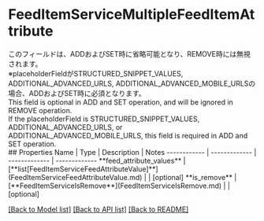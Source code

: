 # FeedItemServiceMultipleFeedItemAttribute

<div lang=\"ja\">このフィールドは、ADDおよびSET時に省略可能となり、REMOVE時には無視されます。<br> ※placeholderFieldがSTRUCTURED_SNIPPET_VALUES, ADDITIONAL_ADVANCED_URLS, ADDITIONAL_ADVANCED_MOBILE_URLSの場合、ADDおよびSET時に必須となります。</div> <div lang=\"en\">This field is optional in ADD and SET operation, and will be ignored in REMOVE operation.<br> If the placeholderField is STRUCTURED_SNIPPET_VALUES, ADDITIONAL_ADVANCED_URLS, or ADDITIONAL_ADVANCED_MOBILE_URLS, this field is required in ADD and SET operation.</div> 
## Properties
Name | Type | Description | Notes
------------ | ------------- | ------------- | -------------
**feed_attribute_values** | [**list[FeedItemServiceFeedAttributeValue]**](FeedItemServiceFeedAttributeValue.md) |  | [optional] 
**is_remove** | [**FeedItemServiceIsRemove**](FeedItemServiceIsRemove.md) |  | [optional] 

[[Back to Model list]](../README.md#documentation-for-models) [[Back to API list]](../README.md#documentation-for-api-endpoints) [[Back to README]](../README.md)


